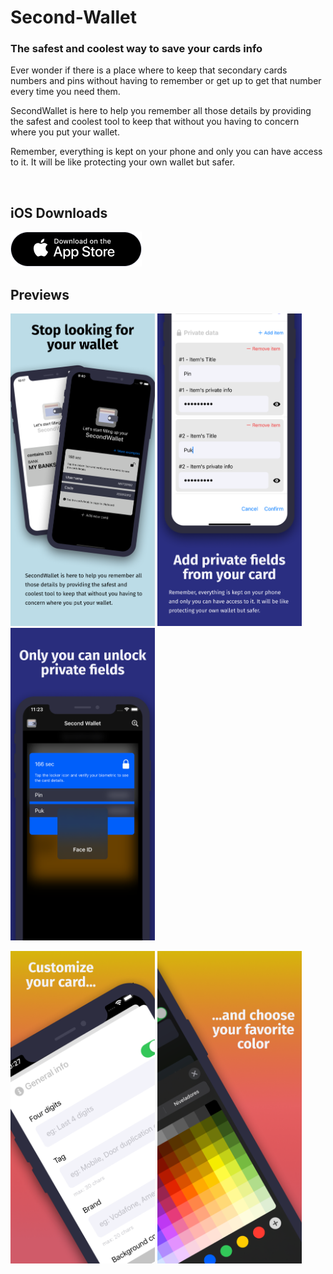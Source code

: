 # Second-Wallet
###  The safest and coolest way to save your cards info 

Ever wonder if there is a place where to keep that secondary cards numbers and pins without having to remember or get up to get that number every time you need them. 

SecondWallet is here to help you remember all those details by providing the safest and coolest tool to keep that without you having to concern where you put your wallet. 

Remember, everything is kept on your phone and only you can have access to it. It will be like protecting your own wallet but safer.

<img alt="" src="https://img.shields.io/badge/IOS-%5E14-red"> <img alt="" src="https://img.shields.io/badge/AppStore-1.1-green">

## iOS Downloads

<a href="https://apps.apple.com/us/app/id1534334074"><img alt="" src="/images/appStoreButton.png"></a>

## Previews

<img alt="" src="/images/0.png" height="500px"> <img alt="" src="/images/1.png" height="500px"> <img alt="" src="/images/2.png" height="500px">

<img alt="" src="/images/3.png" height="500px"> <img alt="" src="/images/4.png" height="500px">


